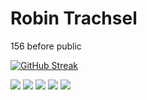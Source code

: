 # Robin Trachsel

156 before public

[![GitHub Streak](https://streak-stats.demolab.com/?user=DoctorProgrammer&theme=dark&hide_border=true&date_format=j%20M%5B%20Y%5D&card_width=700)](https://git.io/streak-stats)

[![](http://github-profile-summary-cards.vercel.app/api/cards/profile-details?username=DoctorProgrammer&theme=apprentice)](https://github.com/vn7n24fzkq/github-profile-summary-cards)
[![](http://github-profile-summary-cards.vercel.app/api/cards/repos-per-language?username=DoctorProgrammer&theme=apprentice&exclude=)](https://github.com/vn7n24fzkq/github-profile-summary-cards) [![](http://github-profile-summary-cards.vercel.app/api/cards/most-commit-language?username=DoctorProgrammer&theme=apprentice&exclude=)](https://github.com/vn7n24fzkq/github-profile-summary-cards)
[![](http://github-profile-summary-cards.vercel.app/api/cards/stats?username=DoctorProgrammer&theme=apprentice)](https://github.com/vn7n24fzkq/github-profile-summary-cards) [![](http://github-profile-summary-cards.vercel.app/api/cards/productive-time?username=DoctorProgrammer&theme=apprentice&utcOffset=1)](https://github.com/vn7n24fzkq/github-profile-summary-cards)
